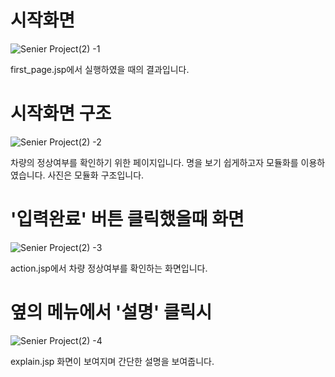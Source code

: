 # 시작화면
![Senier Project(2) -1](https://user-images.githubusercontent.com/51709213/66042901-b9e22880-e558-11e9-82ee-84b661260dbf.png)

first_page.jsp에서 실행하였을 때의 결과입니다.


# 시작화면 구조
![Senier Project(2) -2](https://user-images.githubusercontent.com/51709213/66042899-b9499200-e558-11e9-8777-24592331b14a.png)

차량의 정상여부를 확인하기 위한 페이지입니다.
명을 보기 쉽게하고자 모듈화를 이용하였습니다.
사진은 모듈화 구조입니다.


# '입력완료' 버튼 클릭했을때 화면
![Senier Project(2) -3](https://user-images.githubusercontent.com/51709213/66042900-b9499200-e558-11e9-941c-9972ccbea2bd.PNG)

action.jsp에서 차량 정상여부를 확인하는 화면입니다.


# 옆의 메뉴에서 '설명' 클릭시
![Senier Project(2) -4](https://user-images.githubusercontent.com/51709213/66043078-337a1680-e559-11e9-839e-5fa499e4dbf1.PNG)

explain.jsp 화면이 보여지며 간단한 설명을 보여줍니다.
